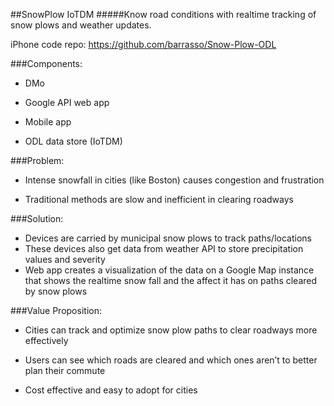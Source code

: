 ##SnowPlow IoTDM
#####Know road conditions with real­time tracking of snow plows and weather updates.

iPhone code repo: https://github.com/barrasso/Snow-Plow-ODL

###Components:
- DMo

- Google API web app

- Mobile app

- ODL data store (IoTDM) 

###Problem:
- Intense snowfall in cities (like Boston) causes congestion and frustration

- Traditional methods are slow and inefficient in clearing roadways

###Solution:
- Devices are carried by municipal snow plows to track paths/locations
- These devices also get data from weather API to store precipitation values and severity
- Web app creates a visualization of the data on a Google Map instance that shows the real­time snow fall and the affect it has on paths cleared by snow plows

###Value Proposition:
- Cities can track and optimize snow plow paths to clear roadways more
effectively

- Users can see which roads are cleared and which ones aren’t to better
plan their commute

- Cost effective and easy to adopt for cities
